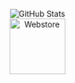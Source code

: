 <p align="center">
  <img src="https://github-readme-stats.vercel.app/api?username=loaf-scripts&theme=github_dark" alt="GitHub Stats"/>
  <br>
  <a href="https://store.loaf-scripts.com/">
    <img src="https://i.ibb.co/zs3z2fr/logo-text-2.jpg" alt="Webstore" width="100"/>
  </a>
</p>

<!--
**loaf-scripts/loaf-scripts** is a ✨ _special_ ✨ repository because its `README.md` (this file) appears on your GitHub profile.

Here are some ideas to get you started:

- 🔭 I’m currently working on ...
- 🌱 I’m currently learning ...
- 👯 I’m looking to collaborate on ...
- 🤔 I’m looking for help with ...
- 💬 Ask me about ...
- 📫 How to reach me: ...
- 😄 Pronouns: ...
- ⚡ Fun fact: ...
-->
